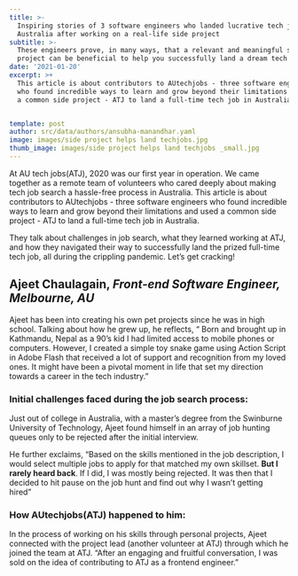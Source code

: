 ```yaml
---
title: >-
  Inspiring stories of 3 software engineers who landed lucrative tech jobs in
  Australia after working on a real-life side project
subtitle: >-
  These engineers prove, in many ways, that a relevant and meaningful side
  project can be beneficial to help you successfully land a dream tech job.
date: '2021-01-20'
excerpt: >+
  This article is about contributors to AUtechjobs - three software engineers
  who found incredible ways to learn and grow beyond their limitations and used
  a common side project - ATJ to land a full-time tech job in Australia.


template: post
author: src/data/authors/ansubha-manandhar.yaml
image: images/side project helps land techjobs.jpg
thumb_image: images/side project helps land techjobs _small.jpg
---
```

At AU tech jobs(ATJ), 2020 was our first year in operation. We came together as a remote team of volunteers who cared deeply about making tech job search a hassle-free process in Australia. This article is about contributors to AUtechjobs - three software engineers who found incredible ways to learn and grow beyond their limitations and used a common side project - ATJ to land a full-time tech job in Australia.

They talk about challenges in job search, what they learned working at ATJ, and how they navigated their way to successfully land the prized full-time tech job, all during the crippling pandemic. Let’s get cracking!

## **Ajeet Chaulagain**, *Front-end Software Engineer, Melbourne, AU*

Ajeet has been into creating his own pet projects since he was in high school. Talking about how he grew up, he reflects, “ Born and brought up in Kathmandu, Nepal as a 90’s kid I had limited access to mobile phones or computers. However, I created a simple toy snake game using Action Script in Adobe Flash that received a lot of support and recognition from my loved ones. It might have been a pivotal moment in life that set my direction towards a career in the tech industry.” 

### Initial challenges faced during the job search process:  

Just out of college in Australia, with a master’s degree from the Swinburne University of Technology, Ajeet found himself in an array of job hunting queues only to be rejected after the initial interview. 





He further exclaims, “Based on the skills mentioned in the job description, I would select multiple jobs to apply for that matched my own skillset. **But I rarely heard back**. If I did, I was mostly being rejected. It was then that I decided to hit pause on the job hunt and find out why I wasn’t getting hired” 

### How AUtechjobs(ATJ) happened to him: &#xA;&#xA;&#xA;

In the process of working on his skills through personal projects, Ajeet connected with the project lead (another volunteer at ATJ) through which he joined the team at ATJ. “After an engaging and fruitful conversation, I was sold on the idea of contributing to ATJ as a frontend engineer.”

